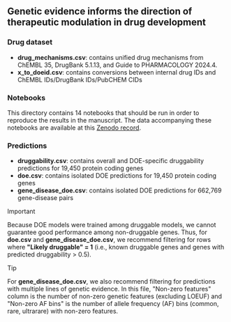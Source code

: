 ## Genetic evidence informs the direction of therapeutic modulation in drug development

### Drug dataset
* **drug_mechanisms.csv**: contains unified drug mechanisms from ChEMBL 35, DrugBank 5.1.13, and Guide to PHARMACOLOGY 2024.4.
* **x_to_doeid.csv**: contains conversions between internal drug IDs and ChEMBL IDs/DrugBank IDs/PubCHEM CIDs

### Notebooks
This directory contains 14 notebooks that should be run in order to reproduce the results in the manuscript. The data accompanying these notebooks are available at this [Zenodo record](http://doi.org/10.5281/zenodo.15001636).

### Predictions
* **druggability.csv**: contains overall and DOE-specific druggability predictions for 19,450 protein coding genes
* **doe.csv**: contains isolated DOE predictions for 19,450 protein coding genes
* **gene_disease_doe.csv**: contains isolated DOE predictions for 662,769 gene-disease pairs

> [!IMPORTANT]
> Because DOE models were trained among druggable models, we cannot guarantee good performance among non-druggable genes. Thus, for **doe.csv** and **gene_disease_doe.csv**, we recommend filtering for rows where **"Likely druggable" = 1** (i.e., known druggable genes and genes with predicted druggability > 0.5). 

> [!TIP]
> For **gene_disease_doe.csv**, we also recommend filtering for predictions with multiple lines of genetic evidence. In this file, "Non-zero features" column is the number of non-zero genetic features (excluding LOEUF) and "Non-zero AF bins" is the number of allele frequency (AF) bins (common, rare, ultrarare) with non-zero features.

